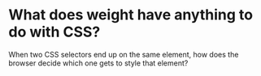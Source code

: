 # What does weight have anything to do with CSS?

When two CSS selectors end up on the same element, how does the browser decide which one gets to style that element?
